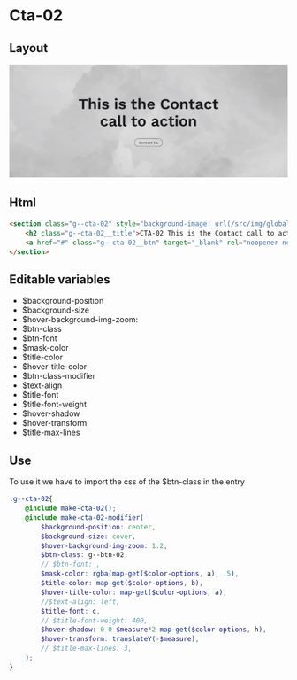 # Cta-02

## Layout

![alt text][cta-02]

[cta-02]: /src/img/global-components/cta/cta-02.jpg

## Html

```html
<section class="g--cta-02" style="background-image: url(/src/img/global-components/bg-placeholder.jpg);">
    <h2 class="g--cta-02__title">CTA-02 This is the Contact call to action</h2>
    <a href="#" class="g--cta-02__btn" target="_blank" rel="noopener noreferrer">Contact Us</a>
</section>
```

## Editable variables

- $background-position
- $background-size
- $hover-background-img-zoom: 
- $btn-class
- $btn-font
- $mask-color
- $title-color
- $hover-title-color
- $btn-class-modifier
- $text-align
- $title-font
- $title-font-weight
- $hover-shadow
- $hover-transform
- $title-max-lines

## Use

To use it we have to import the css of the $btn-class in the entry

```scss
.g--cta-02{
    @include make-cta-02();
    @include make-cta-02-modifier(
        $background-position: center,
        $background-size: cover,
        $hover-background-img-zoom: 1.2,
        $btn-class: g--btn-02,
        // $btn-font: ,
        $mask-color: rgba(map-get($color-options, a), .5),
        $title-color: map-get($color-options, b),
        $hover-title-color: map-get($color-options, a),
        //$text-align: left,
        $title-font: c,
        // $title-font-weight: 400,
        $hover-shadow: 0 0 $measure*2 map-get($color-options, h),
        $hover-transform: translateY(-$measure),
        // $title-max-lines: 3,
    );
}
```
